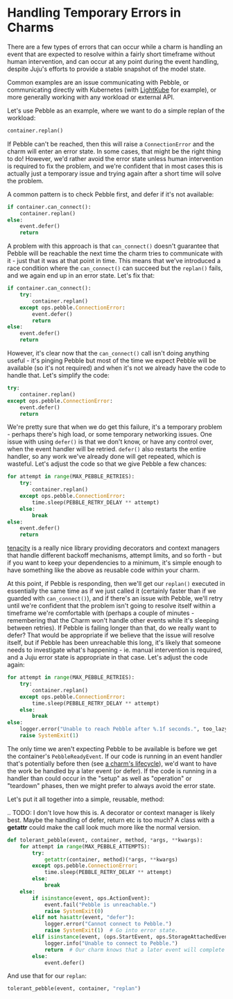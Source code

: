 # Handling Temporary Errors in Charms

There are a few types of errors that can occur while a charm is handling an event that are expected to resolve within a fairly short timeframe without human intervention, and can occur at any point during the event handling, despite Juju's efforts to provide a stable snapshot of the model state.

Common examples are an issue communicating with Pebble, or communicating directly with Kubernetes (with [LightKube](https://lightkube.readthedocs.io/en/latest/) for example), or more generally working with any workload or external API.

Let's use Pebble as an example, where we want to do a simple replan of the workload:

```python
container.replan()
```

If Pebble can't be reached, then this will raise a `ConnectionError` and the charm will enter an error state. In some cases, that might be the right thing to do! However, we'd rather avoid the error state unless human intervention is required to fix the problem, and we're confident that in most cases this is actually just a temporary issue and trying again after a short time will solve the problem.

A common pattern is to check Pebble first, and defer if it's not available:

```python
if container.can_connect():
    container.replan()
else:
    event.defer()
    return
```

A problem with this approach is that `can_connect()` doesn't guarantee that Pebble will be reachable the next time the charm tries to communicate with it - just that it was at that point in time. This means that we've introduced a race condition where the `can_connect()` can succeed but the `replan()` fails, and we again end up in an error state. Let's fix that:

```python
if container.can_connect():
    try:
        container.replan()
    except ops.pebble.ConnectionError:
        event.defer()
        return
else:
    event.defer()
    return
```

However, it's clear now that the `can_connect()` call isn't doing anything useful - it's pinging Pebble but most of the time we expect Pebble will be available (so it's not required) and when it's not we already have the code to handle that. Let's simplify the code:

```python
try:
    container.replan()
except ops.pebble.ConnectionError:
    event.defer()
    return
```

We're pretty sure that when we do get this failure, it's a temporary problem - perhaps there's high load, or some temporary networking issues. One issue with using `defer()` is that we don't know, or have any control over, when the event handler will be retried. `defer()` also restarts the entire handler, so any work we've already done will get repeated, which is wasteful. Let's adjust the code so that we give Pebble a few chances:

```python
for attempt in range(MAX_PEBBLE_RETRIES):
    try:
        container.replan()
    except ops.pebble.ConnectionError:
        time.sleep(PEBBLE_RETRY_DELAY ** attempt)
    else:
        break 
else:
    event.defer()
    return
```

[tenacity](https://tenacity.readthedocs.io/en/latest/) is a really nice library providing decorators and context managers that handle different backoff mechanisms, attempt limits, and so forth - but if you want to keep your dependencies to a minimum, it's simple enough to have something like the above as reusable code within your charm.

At this point, if Pebble is responding, then we'll get our `replan()` executed in essentially the same time as if we just called it (certainly faster than if we guarded with `can_connect()`), and if there's an issue with Pebble, we'll retry until we're confident that the problem isn't going to resolve itself within a timeframe we're comfortable with (perhaps a couple of minutes - remembering that the Charm won't handle other events while it's sleeping between retries). If Pebble is failing longer than that, do we really want to defer? That would be appropriate if we believe that the issue will resolve itself, but if Pebble has been unreachable this long, it's likely that someone needs to investigate what's happening - ie. manual intervention is required, and a Juju error state is appropriate in that case. Let's adjust the code again:

```python
for attempt in range(MAX_PEBBLE_RETRIES):
    try:
        container.replan()
    except ops.pebble.ConnectionError:
        time.sleep(PEBBLE_RETRY_DELAY ** attempt)
    else:
        break 
else:
    logger.error("Unable to reach Pebble after %.1f seconds.", too_lazy_to_do_the_maths)
    raise SystemExit(1)
```

The only time we aren't expecting Pebble to be available is before we get the container's `PebbleReadyEvent`. If our code is running in an event handler that's potentially before then (see [a charm's lifecycle](https://juju.is/docs/sdk/charm-lifecycle)), we'd want to have the work be handled by a later event (or defer). If the code is running in a handler than could occur in the "setup" as well as "operation" or "teardown" phases, then we might prefer to always avoid the error state.

Let's put it all together into a simple, reusable, method:

.. TODO: I don't love how this is. A decorator or context manager is likely best. Maybe the handling of defer, return etc is too much? A class with a __getattr__ could make the call look much more like the normal version.

```python
def tolerant_pebble(event, container, method, *args, **kwargs):
    for attempt in range(MAX_PEBBLE_ATTEMPTS):
        try:
            getattr(container, method)(*args, **kwargs)
        except ops.pebble.ConnectionError:
            time.sleep(PEBBLE_RETRY_DELAY ** attempt)
        else:
            break
    else:
        if isinstance(event, ops.ActionEvent):
            event.fail("Pebble is unreachable.")
            raise SystemExit(0)
        elif not hasattr(event, "defer"):
            logger.error("Cannot connect to Pebble.")
            raise SystemExit(1)  # Go into error state.
        elif isinstance(event, (ops.StartEvent, ops.StorageAttachedEvent, ops.InstallEvent, ops.RelationCreatedEvent, ops.LeaderElectedEvent)):
            logger.info("Unable to connect to Pebble.")
            return  # Our charm knows that a later event will complete the work.
        else: 
            event.defer()
```

And use that for our `replan`:

```python
tolerant_pebble(event, container, "replan")
```
